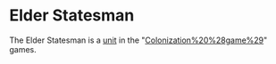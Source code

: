 # Elder Statesman

The Elder Statesman is a [unit](unit) in the "[Colonization%20%28game%29](Colonization)" games.